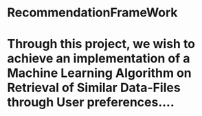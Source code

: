 # RecommendationFrameWork

  # Through this project, we wish to achieve an implementation of a Machine Learning Algorithm on Retrieval of Similar Data-Files through  User preferences....
